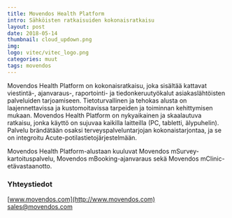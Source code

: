```yaml
---
title: Movendos Health Platform
intro: Sähköisten ratkaisuiden kokonaisratkaisu
layout: post
date: 2018-05-14
thumbnail: cloud_updown.png
img: 
logo: vitec/vitec_logo.png
categories: muut
tags: movendos
---
```


Movendos Health Platform on kokonaisratkaisu, joka sisältää kattavat viestintä-, ajanvaraus-, raportointi- ja tiedonkeruutyökalut asiakaslähtöisten palveluiden tarjoamiseen. Tietoturvallinen ja tehokas alusta on laajennettavissa ja kustomoitavissa tarpeiden ja toiminnan kehittymisen mukaan. Movendos Health Platform on nykyaikainen ja skaalautuva ratkaisu, jonka käyttö on sujuvaa kaikilla laitteilla (PC, tabletti, älypuhelin). Palvelu brändätään osaksi terveyspalveluntarjojan kokonaistarjontaa, ja se on integroitu Acute-potilastietojärjestelmään.

Movendos Health Platform-alustaan kuuluvat Movendos mSurvey-kartoituspalvelu, Movendos mBooking-ajanvaraus sekä Movendos mClinic-etävastaanotto.

### Yhteystiedot

[www.movendos.com](http://www.movendos.com)  
[sales@movendos.com](mailto://sales@movendos.com)

<a href="https://www.linkedin.com/company/movendos"><i class="fa fa-linkedin"></i></a> 
<a href="https://twitter.com/movendos"><i class="fa fa-twitter"></i></a>  


